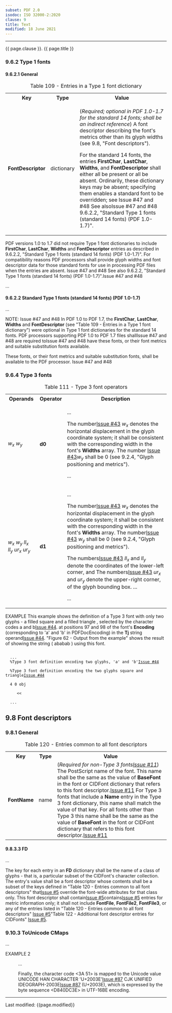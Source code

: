 ```yaml
---
subset: PDF 2.0
isodoc: ISO 32000-2:2020
clause: 9
title: Text
modified: 18 June 2021
---
```


<ul>
</ul>
<hr>

<link rel="stylesheet" href="../assets/iso-style.css">
<div class="isostyle">

<p class="fake-h1">{{ page.clause }}. {{ page.title }}</p>

<h3 id="H9.6.2">9.6.2 Type 1 fonts</h3>


<h4 id="H9.6.2.1">9.6.2.1 General</h4>


<table>
  <caption id="Table109">Table 109 - Entries in a Type 1 font dictionary</caption>
  <tr>
    <th>Key</th>
    <th>Type</th>
    <th>Value</th>
  </tr>
  <tr>
    <td><b>FontDescriptor</b></td>
    <td>dictionary</td>
    <td>
    <p>(<i>Required; optional in PDF 1.0-1.7 for the standard 14 fonts; shall be an indirect reference</i>) A font descriptor describing the
    font's metrics other than its glyph widths (see 9.8, "Font descriptors").</p>
    <p><span class="deleted-text">For the standard 14 fonts, the entries <b>FirstChar</b>, <b>LastChar</b>, <b>Widths</b>, and <b>FontDescriptor</b> shall either all be
    present or all be absent. Ordinarily, these dictionary keys may be absent; specifying them enables a standard font to be overridden; see<span class="deleted-tooltiptext">
    Issue #47 and #48</span></span> <span class="new-text">See also<span class="new-tooltiptext">Issue #47 and #48</span></span> 9.6.2.2, "Standard Type 1 fonts (standard 14 fonts) (PDF 1.0-1.7)".</p>
    </td>
  </tr>
</table>


<p>
<span class="deleted-text">
PDF versions 1.0 to 1.7 did not require Type 1 font dictionaries to include <b>FirstChar</b>, <b>LastChar</b>, <b>Widths</b> and <b>FontDescriptor</b> entries
as described in 9.6.2.2, "Standard Type 1 fonts (standard 14 fonts) (PDF 1.0-1.7)". For compatibility reasons PDF processors shall provide glyph widths and font
descriptor data for those standard fonts for use in processing PDF files when the entries are absent.
<span class="deleted-tooltiptext">Issue #47 and #48</span></span>
<span class="new-text">See also 9.6.2.2, "Standard Type 1 fonts (standard 14 fonts) (PDF 1.0-1.7)".<span class="new-tooltiptext">Issue #47 and #48</span></span>
</p>


<p>...</p>

<h4 id="H9.6.2.2">9.6.2.2 Standard Type 1 fonts (standard 14 fonts) (PDF 1.0-1.7)</h4>

<p>...</p>

<p>
<span class="new-text">NOTE: <span class="new-tooltiptext">Issue #47 and #48</span></span>
In PDF 1.0 to PDF 1.7, the <b>FirstChar</b>, <b>LastChar</b>, <b>Widths</b> and <b>FontDescriptor</b> (see "Table 109 - Entries in a Type 1 font dictionary") were
optional in Type 1 font dictionaries for the standard 14 fonts. PDF processors supporting PDF 1.0 to PDF 1.7 files
<span class="deleted-text">shall<span class="deleted-tooltiptext">Issue #47 and #48</span></span>
<span class="new-text">are required to<span class="new-tooltiptext">Issue #47 and #48</span></span>
have these fonts, or their font metrics and suitable substitution fonts available.</p>

<p><span class="deleted-text">These fonts, or their font metrics and suitable substitution fonts, shall be available to the PDF processor.
<span class="deleted-tooltiptext">Issue #47 and #48</span></span></p>


<h3 id="H9.6.4">9.6.4 Type 3 fonts</h3>


<table>
  <caption id="Table111">Table 111 - Type 3 font operators</caption>
  <tr>
    <th>Operands</th>
    <th>Operator</th>
    <th>Description</th>
  </tr>
  <tr>
    <td><i>w<sub>x</sub> w<sub>y</sub></i></td>
    <td><b>d0</b></td>
    <td>
    <p>...</p>
    <p>
    <span class="new-text">The number<span class="new-tooltiptext"><a href="https://github.com/pdf-association/pdf-issues/issues/43" target="_blank">Issue #43</a></span></span> <i>w<sub>x</sub></i> denotes the horizontal displacement in the glyph coordinate system; it shall be consistent with the corresponding width in the font's
    <b>Widths</b> array. <span class="new-text">The number <span class="new-tooltiptext"><a href="https://github.com/pdf-association/pdf-issues/issues/43" target="_blank">Issue #43</a></span></span><i>w<sub>y</sub></i> shall be 0 (see 9.2.4, "Glyph positioning and metrics").
    </p>
    <p>...</p>
    </td>
  </tr>
  <tr>
    <td><i>w<sub>x</sub> w<sub>y</sub> ll<sub>x</sub> ll<sub>y</sub> ur<sub>x</sub> ur<sub>y</sub></i></td>
    <td><b>d1</b></td>
    <td>
    <p>...</p>
    <p>
    <span class="new-text">The number<span class="new-tooltiptext"><a href="https://github.com/pdf-association/pdf-issues/issues/43" target="_blank">Issue #43</a></span></span> <i>w<sub>x</sub></i> denotes the horizontal displacement in the glyph coordinate system; it shall be consistent with the corresponding width in the font's
    <b>Widths</b> array. <span class="new-text">The number<span class="new-tooltiptext"><a href="https://github.com/pdf-association/pdf-issues/issues/43" target="_blank">Issue #43</a></span></span> <i>w<sub>y</sub></i> shall be 0 (see 9.2.4, "Glyph positioning and metrics").
    </p>
    <p>
    <span class="new-text">The numbers<span class="new-tooltiptext"><a href="https://github.com/pdf-association/pdf-issues/issues/43" target="_blank">Issue #43</a></span></span> <i>ll<sub>x</sub></i> and <i>ll<sub>y</sub></i> denote the coordinates of the lower-left corner,
    and <span class="new-text">The numbers<span class="new-tooltiptext"><a href="https://github.com/pdf-association/pdf-issues/issues/43" target="_blank">Issue #43</a></span></span> <i>ur<sub>x</sub></i> and <i>ur<sub>y</sub></i> denote the upper-right corner, of the glyph bounding box. ...
    </p>
    <p>...</p>
    </td>
  </tr>
</table>

<p>EXAMPLE
This example shows the definition of a Type 3 font with only two glyphs - a filled square and a filled triangle
<span class="deleted-text">, selected by the character codes a and b<span class="deleted-tooltiptext"><a href="https://github.com/pdf-association/pdf-issues/issues/44" target="_blank">Issue #44</a></span></span>.
<span class="new-text">at positions 97 and 98 of the font's <b>Encoding</b> (corresponding to 'a' and 'b' in PDFDocEncoding) in the <b>Tj</b> string operand<span class="new-tooltiptext"><a href="https://github.com/pdf-association/pdf-issues/issues/44" target="_blank">Issue #44</a></span></span>.
"Figure 62 - Output from the example" shows the result of showing the string ( ababab ) using this font.
</p>

<code>
  ...
  <span class="deleted-text">%Type 3 font definition encoding two glyphs, 'a' and 'b'<span class="deleted-tooltiptext"><a href="https://github.com/pdf-association/pdf-issues/issues/44" target="_blank">Issue #44</a></span></span><br/>
  <span class="new-text">%Type 3 font definition encoding the two glyphs square and triangle<span class="new-tooltiptext"><a href="https://github.com/pdf-association/pdf-issues/issues/44" target="_blank">Issue #44</a></span></span><br/>
  4 0 obj<br/>
  &nbsp;&nbsp;&nbsp;&lt;&lt;<br/>
  ...
</code>


<h2 id="H9.8">9.8 Font descriptors</h2>


<h3 id="H9.8.1">9.8.1 General</h3>


<table>
  <caption id="Table120">Table 120 - Entries common to all font descriptors</caption>
  <tr>
    <th>Key</th>
    <th>Type</th>
    <th>Value</th>
  </tr>
  <tr>
    <td><b>FontName</b></td>
    <td>name</td>
    <td>
    (<i>Required <span class="new-text">for non-Type 3 fonts<span class="new-tooltiptext"><a href="https://github.com/pdf-association/pdf-issues/issues/11" target="_blank">Issue #11</a></span></span></i>)
    The PostScript name of the font. <span class="deleted-text">This name shall be the same as the value of <b>BaseFont</b>
    in the font or CIDFont dictionary that refers to this font descriptor.<span class="deleted-tooltiptext"><a href="https://github.com/pdf-association/pdf-issues/issues/11" target="_blank">Issue #11</a></span></span>
    <span class="new-text">For Type 3 fonts that include a <b>Name</b> entry in the Type 3 font dictionary, this name shall match
    the value of that key. For all fonts other than Type 3 this name shall be the same as the value of <b>BaseFont</b> in the font
    or CIDFont dictionary that refers to this font descriptor.<span class="new-tooltiptext"><a href="https://github.com/pdf-association/pdf-issues/issues/11" target="_blank">Issue #11</a></span></span>
    </td>
  </tr>
</table>


<h4 id="H9.8.3.3">9.8.3.3 FD</h4>


<p>...</p>

<p>
The key for each entry in an <b>FD</b> dictionary shall be the name of a class of glyphs - that is, a particular subset of the CIDFont's
character collection. The entry's value shall be a font descriptor whose contents shall <span class="new-text">be a subset of the keys defined
in "Table 120 - Entries common to all font descriptors" that<span class="new-tooltiptext"><a href="https://github.com/pdf-association/pdf-issues/issues/5" target="_blank">Issue #5</a></span></span> override the font-wide attributes for that
class only. This font descriptor <span class="deleted-text">shall contain<span class="deleted-tooltiptext"><a href="https://github.com/pdf-association/pdf-issues/issues/5" target="_blank">Issue #5</a></span></span><span class="new-text">contains<span
class="new-tooltiptext"><a href="https://github.com/pdf-association/pdf-issues/issues/5" target="_blank">Issue #5</a></span></span> entries for metric information only; it shall not include <b>FontFile</b>, <b>FontFile2</b>,
<b>FontFile3</b>, or any of the entries listed in <span class="deleted-text">"Table 120 - Entries common to all font descriptors"
<span class="deleted-tooltiptext"><a href="https://github.com/pdf-association/pdf-issues/issues/5" target="_blank">Issue #5</a></span></span><span class="new-text">"Table 122 - Additional font descriptor entries for CIDFonts"
<span class="new-tooltiptext"><a href="https://github.com/pdf-association/pdf-issues/issues/5" target="_blank">Issue #5</a></span></span>.
</p>

<h3 id="H9.10.3">9.10.3 ToUnicode CMaps</h3>

<p>...</p>
<p>EXAMPLE 2</p>
<p style="margin-left: 40px;">...</p>
<p style="margin-left: 40px;">Finally, the character code &lt;3A 51&gt; is mapped to the Unicode value
<span class="deleted-text">UNICODE HAN CHARACTER 'U+2003E'<span class="deleted-tooltiptext"><a href="https://github.com/pdf-association/pdf-issues/issues/87" target="_blank">Issue #87</a></span></span>
<span class="new-text">CJK UNIFIED IDEOGRAPH-2003E<span class="new-tooltiptext"><a href="https://github.com/pdf-association/pdf-issues/issues/87" target="_blank">Issue #87</a></span></span>
(U+2003E), which is expressed by the byte sequence &lt;D840DC3E&gt; in UTF-16BE encoding.
</p>


</div>


<hr>
<p class="footnote">Last modified: {{page.modified}}</p>
